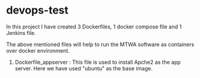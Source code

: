 # devops-test

In this project I have created 3 Dockerfiles, 1 docker compose file and 1 Jenkins file.

The above mentioned files will help to run the MTWA software as containers over docker environment.

1. Dockerfile_appserver : This file is used to install Apche2 as the app server. Here we have used "ubuntu" as the base image.
